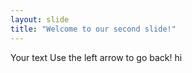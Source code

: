 ```yaml
---
layout: slide
title: "Welcome to our second slide!"
---
```

Your text
Use the left arrow to go back!
hi 
